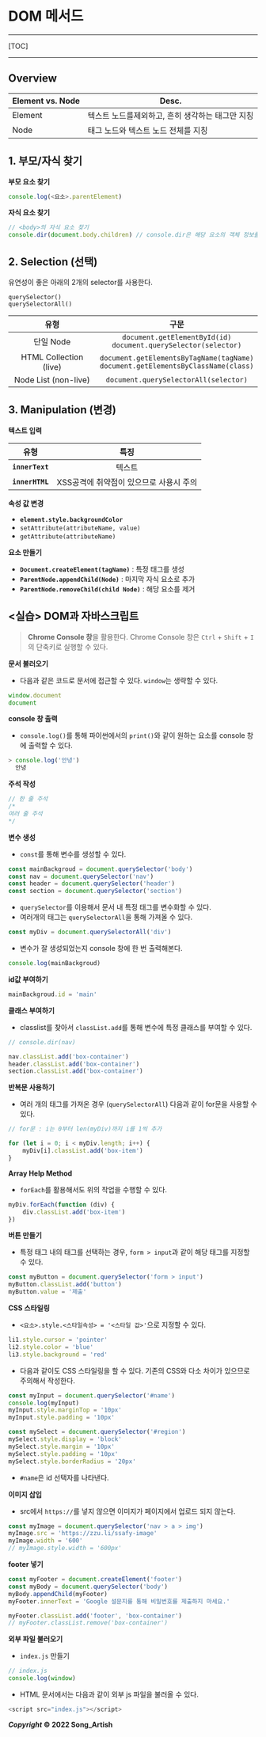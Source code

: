 # DOM 메서드

---

[TOC]

---



## Overview

| Element vs. Node | Desc.                                            |
| ---------------- | ------------------------------------------------ |
| Element          | 텍스트 노드를제외하고, 흔히 생각하는 태그만 지칭 |
| Node             | 태그 노드와 텍스트 노드 전체를 지칭              |



## 1. 부모/자식 찾기

**부모 요소 찾기**

```javascript
console.log(<요소>.parentElement)
```

**자식 요소 찾기**

```javascript
// <body>의 자식 요소 찾기
console.dir(document.body.children) // console.dir은 해당 요소의 객체 정보를 출력
```



## 2. Selection (선택)

유연성이 좋은 아래의 2개의 selector를 사용한다.

```
querySelector()
querySelectorAll()
```

|          유형          |                             구문                             |
| :--------------------: | :----------------------------------------------------------: |
|       단일 Node        | `document.getElementById(id)`<br />`document.querySelector(selector)` |
| HTML Collection (live) | `document.getElementsByTagName(tagName)`<br /> `document.getElementsByClassName(class)` |
|  Node List (non-live)  |            `document.querySelectorAll(selector)`             |



## 3. Manipulation (변경)

**텍스트 입력**

|      유형       |                  특징                   |
| :-------------: | :-------------------------------------: |
| **`innerText`** |                 텍스트                  |
| **`innerHTML`** | XSS공격에 취약점이 있으므로 사용시 주의 |

**속성 값 변경**

- **`element.style.backgroundColor`**
- `setAttribute(attributeName, value)`
- `getAttribute(attributeName)`

**요소 만들기**

- **`Document.createElement(tagName)`** : 특정 태그를 생성
- **`ParentNode.appendChild(Node)`** : 마지막 자식 요소로 추가
- **`ParentNode.removeChild(child Node)`** : 해당 요소를 제거



## <실습> DOM과 자바스크립트

> **Chrome Console 창**을 활용한다. Chrome Console 창은 `Ctrl` + `Shift` + `I`의 단축키로 실행할 수 있다.

**문서 불러오기**

- 다음과 같은 코드로 문서에 접근할 수 있다. `window`는 생략할 수 있다.

```javascript
window.document
document
```

**console 창 출력**

- `console.log()`를 통해 파이썬에서의 `print()`와 같이 원하는 요소를 console 창에 출력할 수 있다.

```javascript
> console.log('안녕')
  안녕
```

**주석 작성**

```javascript
// 한 줄 주석
/*
여러 줄 주석
*/
```

**변수 생성**

- `const`를 통해 변수를 생성할 수 있다.

```javascript
const mainBackgroud = document.querySelector('body')
const nav = document.querySelector('nav')
const header = document.querySelector('header')
const section = document.querySelector('section')
```

- `querySelector`를 이용해서 문서 내 특정 태그를 변수화할 수 있다.
- 여러개의 태그는 `querySelectorAll`을 통해 가져올 수 있다.

```javascript
const myDiv = document.querySelectorAll('div')
```

- 변수가 잘 생성되었는지 console 창에 한 번 출력해본다.

```javascript
console.log(mainBackgroud)
```

**id값 부여하기**

```javascript
mainBackgroud.id = 'main'
```

**클래스 부여하기**

- classlist를 찾아서 `classList.add`를 통해 변수에 특정 클래스를 부여할 수 있다.

```javascript
// console.dir(nav)

nav.classList.add('box-container')
header.classList.add('box-container')
section.classList.add('box-container')
```

**반복문 사용하기**

- 여러 개의 태그를 가져온 경우 (`querySelectorAll`) 다음과 같이 for문을 사용할 수 있다.

```javascript
// for문 : i는 0부터 len(myDiv)까지 i를 1씩 추가

for (let i = 0; i < myDiv.length; i++) {
    myDiv[i].classList.add('box-item')    
}
```

**Array Help Method**

- `forEach`를 활용해서도 위의 작업을 수행할 수 있다.

```javascript
myDiv.forEach(function (div) {
    div.classList.add('box-item')
})
```

**버튼 만들기**

- 특정 태그 내의 태그를 선택하는 경우, `form > input`과 같이 해당 태그를 지정할 수 있다.

```javascript
const myButton = document.querySelector('form > input')
myButton.classList.add('button')
myButton.value = '제출'
```

**CSS 스타일링**

- `<요소>.style.<스타일속성> = '<스타일 값>'`으로 지정할 수 있다.

```javascript
li1.style.cursor = 'pointer'
li2.style.color = 'blue'
li3.style.background = 'red'
```

- 다음과 같이도 CSS 스타일링을 할 수 있다. 기존의 CSS와 다소 차이가 있으므로 주의해서 작성한다.

```javascript
const myInput = document.querySelector('#name')
console.log(myInput)
myInput.style.marginTop = '10px'
myInput.style.padding = '10px'

const mySelect = document.querySelector('#region')
mySelect.style.display = 'block'
mySelect.style.margin = '10px'
mySelect.style.padding = '10px'
mySelect.style.borderRadius = '20px'
```

- `#name`은 id 선택자를 나타낸다.

**이미지 삽입**

- src에서 `https://`를 넣지 않으면 이미지가 페이지에서 업로드 되지 않는다.

```javascript
const myImage = document.querySelector('nav > a > img')
myImage.src = 'https://zzu.li/ssafy-image'
myImage.width = '600'
// myImage.style.width = '600px'
```

**footer 넣기**

```javascript
const myFooter = document.createElement('footer')
const myBody = document.querySelector('body')
myBody.appendChild(myFooter)
myFooter.innerText = 'Google 설문지를 통해 비밀번호를 제출하지 마세요.'

myFooter.classList.add('footer', 'box-container')
// myFooter.classList.remove('box-container')
```

**외부 파일 불러오기**

- `index.js` 만들기

```js
// index.js
console.log(window)
```

- HTML 문서에서는 다음과 같이 외부 js 파일을 불러올 수 있다.

```javascript
<script src="index.js"></script>
```



***Copyright* © 2022 Song_Artish**
